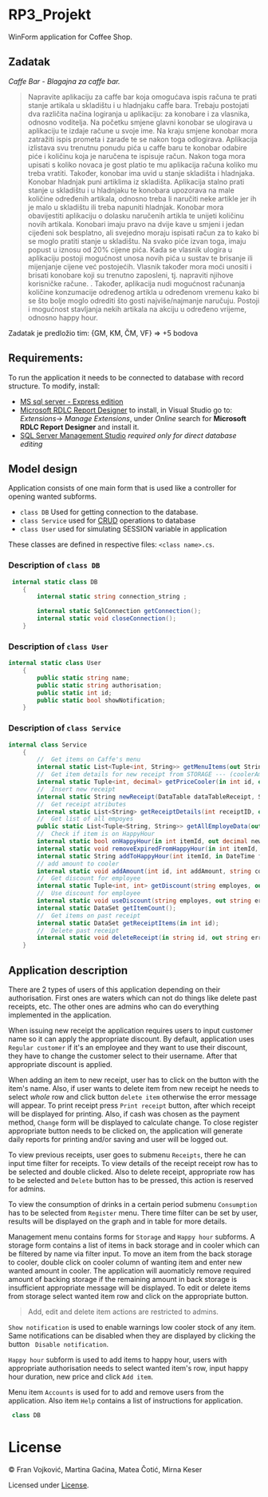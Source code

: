 # RP3_Projekt
WinForm application for Coffee Shop.

## Zadatak
*Caffe Bar - Blagajna za caffe bar.*

 >Napravite aplikaciju za caffe bar koja omogućava ispis računa te prati stanje artikala u skladištu i u hladnjaku caffe bara. Trebaju postojati dva različita načina logiranja u aplikaciju: za konobare i za vlasnika, odnosno voditelja. Na početku smjene glavni konobar se ulogirava u aplikaciju te izdaje račune u svoje ime. Na kraju smjene konobar mora zatražiti ispis prometa i zarade te se nakon toga odlogirava. Aplikacija izlistava svu trenutnu ponudu pića u caffe baru te konobar odabire piće i količinu koja je naručena te ispisuje račun. Nakon toga mora upisati s koliko novaca je gost platio te mu aplikacija računa koliko mu treba vratiti. Također, konobar ima uvid u stanje skladišta i hladnjaka. Konobar hladnjak puni artiklima iz skladišta. Aplikacija stalno prati stanje u skladištu i u hladnjaku te konobara upozorava na male količine određenih artikala, odnosno treba li naručiti neke artikle jer ih je malo u skladištu ili treba napuniti hladnjak. Konobar mora obavijestiti aplikaciju o dolasku naručenih artikla te unijeti količinu novih artikala. Konobari imaju pravo na dvije kave u smjeni i jedan cijeđeni sok besplatno, ali svejedno moraju ispisati račun za to kako bi se moglo pratiti stanje u skladištu. Na svako piće izvan toga, imaju popust u iznosu od 20% cijene pića. Kada se vlasnik ulogira u aplikaciju postoji mogućnost unosa novih pića u sustav te brisanje ili mijenjanje cijene već postojećih. Vlasnik također mora moći unositi i brisati konobare koji su trenutno zaposleni, tj. napraviti njihove korisničke račune. . Također, aplikacija nudi mogućnost računanja količine konzumacije određenog artikla u određenom vremenu kako bi se što bolje moglo odrediti što gosti najviše/najmanje naručuju. Postoji i mogućnost stavljanja nekih artikala na akciju u određeno vrijeme, odnosno happy hour.

Zadatak je predložio tim: {GM, KM, ČM, VF} ⇒ +5 bodova

## Requirements:
To run the application it needs to be connected to database with record structure. To modify, install:
- [MS sql server - Express edition](https://www.microsoft.com/en-us/sql-server/sql-server-downloads)
- [Microsoft RDLC Report Designer](https://marketplace.visualstudio.com/items?itemName=ProBITools.MicrosoftRdlcReportDesignerforVisualStudio-18001) to install, in Visual Studio go to: _Extensions_-> _Manage Extensions_, under _Online_ search for **Microsoft RDLC Report Designer** and install it.
- [SQL Server Management Studio](https://docs.microsoft.com/en-us/sql/ssms/download-sql-server-management-studio-ssms?view=sql-server-ver15) _required only for direct database editing_

## Model design
Application consists of one main form that is used like a controller for opening wanted subforms.
- `class DB` Used for getting connection to the database.
- `class Service` used for [CRUD](https://en.wikipedia.org/wiki/Create,_read,_update_and_delete) operations to database
- `class User` used for simulating SESSION variable in application

These classes are defined in respective files: `<class name>.cs`.

### Description of `class DB`
```cs
 internal static class DB
    {
        internal static string connection_string ;

        internal static SqlConnection getConnection();      
        internal static void closeConnection();
    }
 ```

 ### Description of `class User`
```cs
internal static class User
    {
        public static string name;
        public static string authorisation;
        public static int id;
        public static bool showNotification;
    }
 ```
  ### Description of `class Service`
```cs
internal class Service
    {
        //  Get items on Caffe's menu
        internal static List<Tuple<int, String>> getMenuItems(out String errorMessage);
        //  Get item details for new receipt from STORAGE --- (coolerAmount,price)
        internal static Tuple<int, decimal> getPriceCooler(in int id, out String errorMessage);
        //  Insert new receipt
        internal static String newReceipt(DataTable dataTableReceipt, String PaymentMethod, out Double total, out Int32 receiptId, double discount);
        //  Get receipt atributes
        internal static List<String> getReceiptDetails(int receiptID, out String errorMessage);
        //  Get list of all empoyes
        public static List<Tuple<String, String>> getAllEmployeData(out String errorMessage);
        //  Check if item is on HappyHour 
        internal static bool onHappyHour(in int itemId, out decimal newPrice, out String errorMessage);
        internal static void removeExpiredFromHappyHour(in int itemId, out String errorMessage);
        internal static String addToHappyHour(int itemId, in DateTime from_, in DateTime untill, decimal price);
        // add amount to cooler
        internal static void addAmount(int id, int addAmount, string column, out String errorMessage);
        //  Get discount for employee
        internal static Tuple<int, int> getDiscount(string employes, out string errorMessage)
        //  Use discount for employee
        internal static void useDiscount(string employes, out string errorMessage, string item, int times);
        internal static DataSet getItemCount();
        //  Get items on past receipt
        internal static DataSet getReceiptItems(in int id);
        //  Delete past receipt
        internal static void deleteReceipt(in string id, out string errorMsg);
    }
 ```


## Application description
There are 2 types of users of this application depending on their authorisation. First ones are waters which can not do things like delete past receipts, etc. The other ones are admins who can do everything implemented in the application.

When issuing new receipt the application requires users to input customer name so it can apply the appropriate discount. By default, application uses `Regular customer` if it's an employee and they want to use their discount, they have to change the customer select to their username. After that appropriate discount is applied.

When adding an item to new receipt, user has to click on the button with the item's name. Also, if user wants to delete item from new receipt he needs to select *whole* row and click button `delete item` otherwise the error message will appear.
To print receipt press `Print receipt` button, after which receipt will be displayed for printing. Also, if cash was chosen as the payment method, `Change` form will be displayed to calculate change.
To close register appropriate button needs to be clicked on, the application will generate daily reports for printing and/or saving and user will be logged out.

To view previous receipts, user goes to submenu `Receipts`, there he can input time filter for receipts. To view details of the receipt receipt row has to be selected and double clicked. Also to delete receipt, appropriate row has to be selected and `Delete` button has to be pressed, this action is reserved for admins.

To view the consumption of drinks in a certain period submenu `Consumption` has to be selected from `Register` menu. There time filter can be set by user, results will be displayed on the graph and in table for more details.

Management menu contains forms for `Storage` and `Happy hour` subforms. A storage form contains a list of items in back storage and in cooler which can be filtered by name via filter input. To move an item from the back storage to cooler, double click on cooler column of wanting item and enter new wanted amount in cooler. The application will auomaticly remove required amount of backing storage if the remaining amount in back storage is insufficient appropriate message will be displayed. To edit or delete items from storage select wanted item row and click on the appropriate button.
>Add, edit and delete item actions are restricted to admins.

`Show notification` is used to enable warnings low cooler stock of any item. Same notifications can be disabled when they are displayed by clicking the button ` Disable notification`.

`Happy hour` subform is used to add items to happy hour, users with appropriate authorisation needs to select wanted item's row, input happy hour duration, new price and click `Add item`.

Menu item `Accounts` is used for to add and remove users from the application. Also item `Help` contains a list of instructions for application.



```cs
 class DB
 ```
# License

© Fran Vojković, Martina Gaćina, Matea Čotić, Mirna Keser

Licensed under [License](LICENSE).

